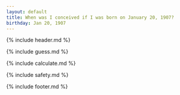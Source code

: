 ```yaml
---
layout: default
title: When was I conceived if I was born on January 20, 1907?
birthday: Jan 20, 1907
---
```


{% include header.md %}

{% include guess.md %}

{% include calculate.md %}

{% include safety.md %}

{% include footer.md %}



